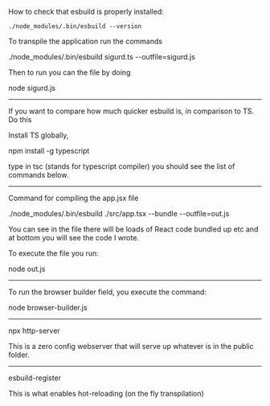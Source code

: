 
How to check that esbuild is properly installed:

`./node_modules/.bin/esbuild --version`

To transpile the application run the commands

./node_modules/.bin/esbuild sigurd.ts --outfile=sigurd.js


Then to run you can the file by doing

node sigurd.js

_______________________________________

If you want to compare how much quicker esbuild is, in comparison to TS. Do this

Install TS globally,

npm install -g typescript

type in tsc (stands for typescript compiler)
you should see the list of commands below.

__________________________________________

Command for compiling the app.jsx file

./node_modules/.bin/esbuild ./src/app.tsx --bundle --outfile=out.js

You can see in the file there will be loads of React code bundled up etc and at bottom you will see
the code I wrote.

To execute the file you run:

node out.js

__________________________________________

To run the browser builder field, you execute the command:

node browser-builder.js

_____________________________________________

npx http-server

This is a zero config webserver that will serve up whatever is in the public folder.


________________________________________________

esbuild-register

This is what enables hot-reloading (on the fly transpilation)